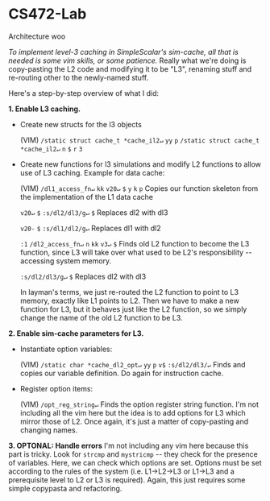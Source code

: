 # CS472-Lab
Architecture woo

_To implement level-3 caching in SimpleScalar's sim-cache, all that is needed is some vim skills, or some patience._
Really what we're doing is copy-pasting the L2 code and modifying it to be "L3", renaming stuff and re-routing other to the newly-named stuff.

Here's a step-by-step overview of what I did:

**1. Enable L3 caching.**
  - Create new structs for the l3 objects
  
    (VIM)
    `/static struct cache_t *cache_il2↵` `yy` `p`
    `/static struct cache_t *cache_il2↵` `n` `$` `r` `3`
  - Create new functions for l3 simulations and modify L2 functions to allow use of L3 caching. Example for data cache:
    
    (VIM)
    `/dl1_access_fn↵` `kk` `v20↵` `$` `y` `k` `p` Copies our function skeleton from the implementation of the L1 data cache
    
    `v20↵` `$` `:s/dl2/dl3/g↵` `$` Replaces dl2 with dl3
    
    `v20-` `$` `:s/dl1/dl2/g↵` Replaces dl1 with dl2
    
    `:1` `/dl2_access_fn↵` `n` `kk` `v3↵` `$` Finds old L2 function to become the L3 function, since L3 will take over what used to be L2's responsibility -- accessing system memory.
    
    `:s/dl2/dl3/g↵` `$` Replaces dl2 with dl3    
    
    In layman's terms, we just re-routed the L2 function to point to L3 memory, exactly like L1 points to L2. Then we have to make a new function for L3, but it behaves just like the L2 function, so we simply change the name of the old L2 function to be L3.


**2. Enable sim-cache parameters for L3.**
  - Instantiate option variables:
  
    (VIM)
    `/static char *cache_dl2_opt↵` `yy` `p` `v$` `:s/dl2/dl3/↵` Finds and copies our variable definition. Do again for instruction cache.
    
  - Register option items:
  
    (VIM)
    `/opt_reg_string↵` Finds the option register string function. I'm not including all the vim here but the idea is to add options for L3 which mirror those of L2. Once again, it's just a matter of copy-pasting and changing names.
    
    
**3. OPTONAL: Handle errors**
   I'm not including any vim here because this part is tricky. Look for `strcmp` and `mystricmp` -- they check for the presence of variables. Here, we can check which options are set. Options must be set according to the rules of the system (i.e. L1->L2->L3 or L1->L3 and a prerequisite level to L2 or L3 is required).
   Again, this just requires some simple copypasta and refactoring.
